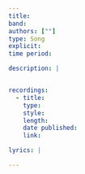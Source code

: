 ```yaml
---
title: 
band: 
authors: [""]
type: Song
explicit: 
time period: 

description: |


recordings:
  - title: 
    type: 
    style: 
    length: 
    date published: 
    link: 

lyrics: |

---
```

